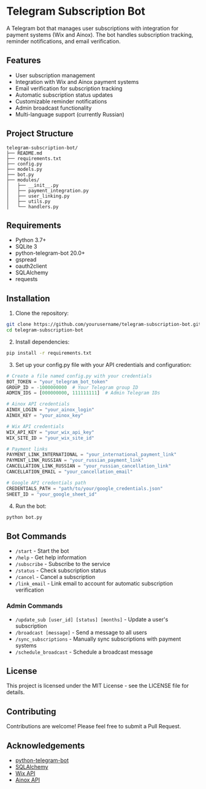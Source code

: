 # Telegram Subscription Bot

A Telegram bot that manages user subscriptions with integration for payment systems (Wix and Ainox). The bot handles subscription tracking, reminder notifications, and email verification.

## Features

- User subscription management
- Integration with Wix and Ainox payment systems
- Email verification for subscription tracking
- Automatic subscription status updates
- Customizable reminder notifications
- Admin broadcast functionality
- Multi-language support (currently Russian)

## Project Structure

```
telegram-subscription-bot/
├── README.md
├── requirements.txt
├── config.py
├── models.py
├── bot.py
├── modules/
│   ├── __init__.py
│   ├── payment_integration.py
│   ├── user_linking.py
│   ├── utils.py
│   └── handlers.py
```

## Requirements

- Python 3.7+
- SQLite 3
- python-telegram-bot 20.0+
- gspread
- oauth2client
- SQLAlchemy
- requests

## Installation

1. Clone the repository:
```bash
git clone https://github.com/yourusername/telegram-subscription-bot.git
cd telegram-subscription-bot
```

2. Install dependencies:
```bash
pip install -r requirements.txt
```

3. Set up your config.py file with your API credentials and configuration:
```python
# Create a file named config.py with your credentials
BOT_TOKEN = "your_telegram_bot_token"
GROUP_ID = -1000000000  # Your Telegram group ID
ADMIN_IDS = [000000000, 111111111]  # Admin Telegram IDs

# Ainox API credentials
AINOX_LOGIN = "your_ainox_login"
AINOX_KEY = "your_ainox_key"

# Wix API credentials
WIX_API_KEY = "your_wix_api_key"
WIX_SITE_ID = "your_wix_site_id"

# Payment links
PAYMENT_LINK_INTERNATIONAL = "your_international_payment_link"
PAYMENT_LINK_RUSSIAN = "your_russian_payment_link"
CANCELLATION_LINK_RUSSIAN = "your_russian_cancellation_link"
CANCELLATION_EMAIL = "your_cancellation_email"

# Google API credentials path
CREDENTIALS_PATH = "path/to/your/google_credentials.json"
SHEET_ID = "your_google_sheet_id"
```

4. Run the bot:
```bash
python bot.py
```

## Bot Commands

- `/start` - Start the bot
- `/help` - Get help information
- `/subscribe` - Subscribe to the service
- `/status` - Check subscription status
- `/cancel` - Cancel a subscription
- `/link_email` - Link email to account for automatic subscription verification

### Admin Commands

- `/update_sub [user_id] [status] [months]` - Update a user's subscription
- `/broadcast [message]` - Send a message to all users
- `/sync_subscriptions` - Manually sync subscriptions with payment systems
- `/schedule_broadcast` - Schedule a broadcast message

## License

This project is licensed under the MIT License - see the LICENSE file for details.

## Contributing

Contributions are welcome! Please feel free to submit a Pull Request.

## Acknowledgements

- [python-telegram-bot](https://github.com/python-telegram-bot/python-telegram-bot)
- [SQLAlchemy](https://www.sqlalchemy.org/)
- [Wix API](https://dev.wix.com/)
- [Ainox API](https://ainox.pro/)
